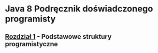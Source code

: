# **Java 8 Podręcznik doświadczonego programisty**

## **[Rozdział 1]** - Podstawowe struktury programistyczne

[Rozdział 1]: <src/ch01>
